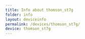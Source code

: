 ```yaml
---
title: Info about thomson_st7g
folder: info
layout: deviceinfo
permalink: /devices/thomson_st7g/
device: thomson_st7g
---
```

